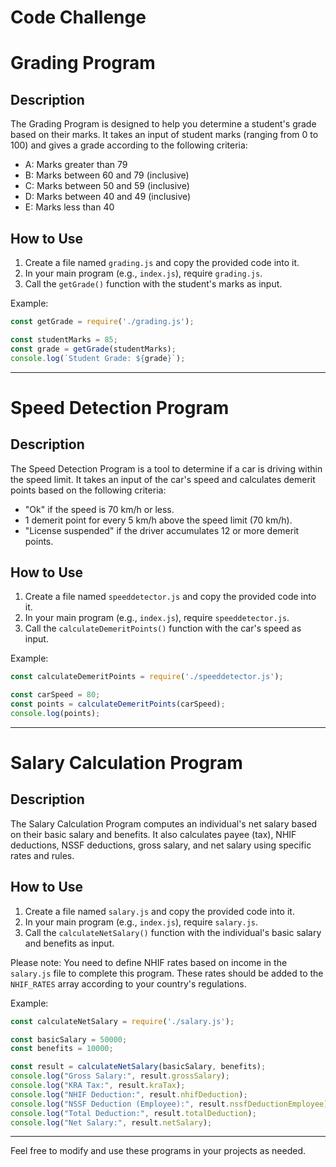 # Code Challenge

# Grading Program

## Description
The Grading Program is designed to help you determine a student's grade based on their marks. It takes an input of student marks (ranging from 0 to 100) and gives a grade according to the following criteria:
- A: Marks greater than 79
- B: Marks between 60 and 79 (inclusive)
- C: Marks between 50 and 59 (inclusive)
- D: Marks between 40 and 49 (inclusive)
- E: Marks less than 40

## How to Use
1. Create a file named `grading.js` and copy the provided code into it.
2. In your main program (e.g., `index.js`), require `grading.js`.
3. Call the `getGrade()` function with the student's marks as input.

Example:
```javascript
const getGrade = require('./grading.js');

const studentMarks = 85;
const grade = getGrade(studentMarks);
console.log(`Student Grade: ${grade}`);
```

---

# Speed Detection Program

## Description
The Speed Detection Program is a tool to determine if a car is driving within the speed limit. It takes an input of the car's speed and calculates demerit points based on the following criteria:
- "Ok" if the speed is 70 km/h or less.
- 1 demerit point for every 5 km/h above the speed limit (70 km/h).
- "License suspended" if the driver accumulates 12 or more demerit points.

## How to Use
1. Create a file named `speeddetector.js` and copy the provided code into it.
2. In your main program (e.g., `index.js`), require `speeddetector.js`.
3. Call the `calculateDemeritPoints()` function with the car's speed as input.

Example:
```javascript
const calculateDemeritPoints = require('./speeddetector.js');

const carSpeed = 80;
const points = calculateDemeritPoints(carSpeed);
console.log(points);
```

---

# Salary Calculation Program

## Description
The Salary Calculation Program computes an individual's net salary based on their basic salary and benefits. It also calculates payee (tax), NHIF deductions, NSSF deductions, gross salary, and net salary using specific rates and rules.

## How to Use
1. Create a file named `salary.js` and copy the provided code into it.
2. In your main program (e.g., `index.js`), require `salary.js`.
3. Call the `calculateNetSalary()` function with the individual's basic salary and benefits as input.

Please note: You need to define NHIF rates based on income in the `salary.js` file to complete this program. These rates should be added to the `NHIF_RATES` array according to your country's regulations.

Example:
```javascript
const calculateNetSalary = require('./salary.js');

const basicSalary = 50000;
const benefits = 10000;

const result = calculateNetSalary(basicSalary, benefits);
console.log("Gross Salary:", result.grossSalary);
console.log("KRA Tax:", result.kraTax);
console.log("NHIF Deduction:", result.nhifDeduction);
console.log("NSSF Deduction (Employee):", result.nssfDeductionEmployee);
console.log("Total Deduction:", result.totalDeduction);
console.log("Net Salary:", result.netSalary);
```

---

Feel free to modify and use these programs in your projects as needed.

